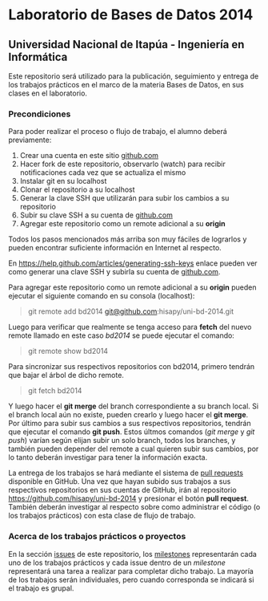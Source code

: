 # Laboratorio de Bases de Datos 2014
## Universidad Nacional de Itapúa - Ingeniería en Informática

Este repositorio será utilizado para la publicación, seguimiento y entrega de los trabajos prácticos en el marco de la materia Bases de Datos, en sus clases en el laboratorio.

### Precondiciones

Para poder realizar el proceso o flujo de trabajo, el alumno deberá previamente:

1. Crear una cuenta en este sitio [github.com](http://github.com)
2. Hacer fork de este repositorio, observarlo (watch) para recibir notificaciones cada vez que se actualiza el mismo
3. Instalar git en su localhost
4. Clonar el repositorio a su localhost
5. Generar la clave SSH que utilizarán para subir los cambios a su repositorio
6. Subir su clave SSH a su cuenta de [github.com](http://github.com)
7. Agregar este repositorio como un remote adicional a su **origin**

Todos los pasos mencionados más arriba son muy fáciles de lograrlos y pueden encontrar suficiente información en Internet al respecto.

En https://help.github.com/articles/generating-ssh-keys enlace pueden ver como generar una clave SSH y subirla su cuenta de [github.com](http://github.com).

Para agregar este repositorio como un remote adicional a su **origin** pueden ejecutar el siguiente comando en su consola (localhost):
> git remote add bd2014 git@github.com:hisapy/uni-bd-2014.git

Luego para verificar que realmente se tenga acceso para **fetch** del nuevo remote llamado en este caso *bd2014* se puede ejecutar el comando:
> git remote show bd2014

Para sincronizar sus respectivos repositorios con bd2014, primero tendrán que bajar el árbol de dicho remote.
> git fetch bd2014

Y luego hacer el **git merge** del branch correspondiente a su branch local. Si el branch local aún no existe, pueden crearlo y luego hacer el **git merge**. Por último para subir sus cambios a sus respectivos repositorios, tendrán que ejecutar el comando **git push**. Estos últmos comandos (_git merge_ y _git push_) varían según elijan subir un solo branch, todos los branches, y también pueden depender del remote a cual quieren subir sus cambios, por lo tanto deberán investigar para tener la información exacta.

La entrega de los trabajos se hará mediante el sistema de [pull requests](https://help.github.com/articles/using-pull-requests) disponible en GitHub. Una vez que hayan subido sus trabajos a sus respectivos repositorios en sus cuentas de GitHub, irán al repositorio https://github.com/hisapy/uni-bd-2014 y presionar el botón **pull request**. También deberán investigar al respecto sobre como administrar el código (o los trabajos prácticos) con esta clase de flujo de trabajo.

### Acerca de los trabajos prácticos o proyectos

En la sección [issues](https://github.com/hisapy/uni-bd-2014/issues) de este repositorio, los [milestones](https://github.com/hisapy/uni-bd-2014/issues/milestones) representarán cada uno de los trabajos prácticos y cada issue dentro de un *milestone* representará una tarea a realizar para completar dicho trabajo. La mayoría de los trabajos serán individuales, pero cuando corresponda se indicará si el trabajo es grupal.

